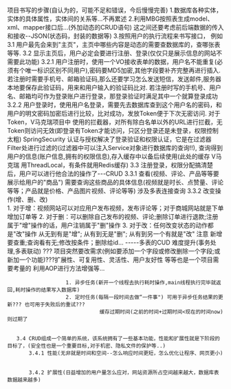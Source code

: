 
项目书写的步骤(自认为的，可能不足和错误，今后慢慢完善)
1.数据库各种实体，实体的具体属性，实体间的关系等...不再累述
2.利用MBG按照表生成model、xml、mapper接口后...(外加动态的CRUD语句)
     这之间还要考虑前后端数据的传入和接收--JSON(状态码，封装的数据等)
3.按照用户的执行流程来书写接口，
  例如 3.1 用户最先会来到"主页"，主页中哪些内容是动态的需要查数据库的，查哪张表等等.
       3.2 显示主页后，用户必定会要进行注册、登录(仅仅只是展示信息的网站不需要此功能)
	       3.2.1 用户注册时，使用一个VO接收表单的数据，用户名不能重复(必须有个唯一标识区别不同用户),密码要MD5加密,其他字段要补齐完整再进行插入.
                 若注册时需要手机号、邮箱验证码,那么还要学习怎么发送短信，发送邮件,服务器本地要保存此验证码，用来和用户输入的验证码比对.
				 若注册时写的手机号、用户名、邮箱均可作为登录账户进行登录，那登录验证时满足其中一个就算登录成功
	       3.2.2 用户登录时，使用用户名登录，需要先去数据库查到这个用户名的密码，和用户的明文密码加密后进行比较，比对成功，发放Token便于下次无密访问.
		         对于Token，V马克瑞项目中 使用的拦截器，对所有除白名单以外的URL进行拦截，无Token则访问无效(即登录有Token才能访问，只区分登录还是未登录，权限控制太粗)
                      SpringSecurity 认证与授权解决了登录验证和权限认证，它是在过滤器Filter处进行过滤的(过滤器中可以注入Service对象进行数据库的查询!!),
					                 查询得到用户的信息(账户信息,拥有的权限信息),存入缓存中以备后续使用(此处的缓存 V马克瑞 用ThreadLocal，有条件就用Redis缓存)
	   3.3 注册登录，权限分配搞清楚后，用户可以进行他合法的操作了---CRUD
	       3.3.1 查看(视频、评论、产品等等要展示给用户的"商品")
                      需要查询这些商品的具体信息(视频就是时长、点赞量、评论等等；产品就是价格、产品图片视频、评论等等)	涉及多表连接查询
           3.3.2 改变操作(增、删、改)	
                 1. 对于增：视频网站可以对应用户发布视频，发布评论等；对于商城网站就是下单增加订单等
                 2. 对于删：可以删除自己发布的视频、评论;删除订单进行退款;注册属于"增"操作的话，用户注销属于"删"操作
                 3. 对于改：任何改变状态的动作都是"改"操作
                      从无到有是"增";   从有到无是"删";   从有到另一个有就是"改"
					   注意 新增要查重;查询看有无;修改按条件；删除给id...       -----多表的CUD 难度提升(事务处理,多表联动)
		   ??? 项目突然要改需求(例如要添加一个字段或修改删除一个字段;或新加一个功能)???扩展性、可复用性、灵活性、用户友好性 等等也是一个项目需要考量的
		               利用AOP进行方法增强等...
		               
					   1. 异步任务(新开一个线程去执行耗时操作,main线程执行完毕就返回,耗时操作的结果写入数据库)
				       2. 定时任务(每隔一段时间去做“一件事") 可用于异步任务结果的更新??? 也可用于失败后的重试???
					              缓存过期时间(之前的时间+过期时间<现在的时间now)则过期了
					   
					   
       3.4 CRUD组成一个简单的系统，该系统拥有了一些基本功能，性能和扩展性就是下阶段的目标了，(安全性也是一个重要目标,对于机密、隐私文件的保护等..)
	       3.4.1 性能(无非就是时间和空间--怎么响应时间更短，怎么优化让程序、网页更小)
		         
		   
		   3.4.2 扩展性(日益增加的用户量怎么应对，网站资源所占空间越来越大，数据库表数据越来越多)
                   
